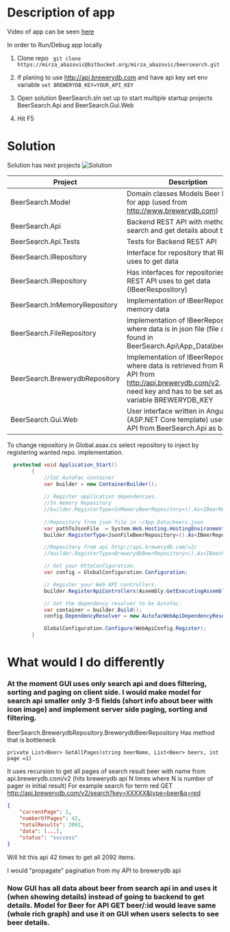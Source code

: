 # Description of app

Video of app can be seen [here](https://www.youtube.com/watch?v=VnBDtj2hxFI)

In order to Run/Debug app locally 

1. Clone repo ``` git clone https://mirza_abazovic@bitbucket.org/mirza_abazovic/beersearch.git```

2. If planing to use http://api.brewerydb.com and have api key set env variable ```set BREWERYDB_KEY=YOUR_API_KEY```

3. Open solution BeerSearch.sln set up to start multiple startup projects BeerSearch.Api and BeerSearch.Gui.Web

4. Hit F5

# Solution
Solution has next projects
![Solution](https://bytebucket.org/mirza_abazovic/beersearch/raw/8adc8a8ef8eea4ed8b16f6596e95a5afcfda9ef5/solution.JPG)

| Project						| Description	|
| ------------------------------| --------------|
|BeerSearch.Model				|	Domain classes Models Beer Entity for app (used from http://www.brewerydb.com)
|BeerSearch.Api					|	Backend REST API with methods for search and get details about beer
|BeerSearch.Api.Tests			|	Tests for Backend REST API
|BeerSearch.IRepository			|	Interface for repository that REST API uses to get data
|BeerSearch.IRepository			|	Has interfaces for repositories that REST API uses to get data (IBeerRespository)
|BeerSearch.InMemoryRepository	|	Implementation of IBeerReposotory in memory data
|BeerSearch.FileRepository		|	Implementation of IBeerReposotory in where data is in json file (file can be found in BeerSearch.Api\App_Data\beers.json)
|BeerSearch.BrewerydbRepository	|	Implementation of IBeerReposotory where data is retrieved from REST API from http://api.brewerydb.com/v2. You need key and has to be set as env variable BREWERYDB_KEY
|BeerSearch.Gui.Web				|	User interface written in Angular (ASP.NET Core template) uses REST API from BeerSearch.Api as backend.

To change repository in Global.asax.cs select repository to inject by registering wanted repo. implementation.

```csharp 
  protected void Application_Start()
        {
            //IoC AutoFac container
            var builder = new ContainerBuilder();
            
            // Register application dependencies.
            //In memory Repository
            //builder.RegisterType<InMemoryBeerRepository>().As<IBeerRepository>();
            
            //Repository from json file in ~/App_Data/beers.json
            var pathToJsonFile  = System.Web.Hosting.HostingEnvironment.MapPath("~/App_Data");
            builder.RegisterType<JsonFileBeerRepository>().As<IBeerRepository>().WithParameter("jsonFile", Path.Combine(pathToJsonFile ,"beers.json"));

            //Repository from api http://api.brewerydb.com/v2/
            //builder.RegisterType<BrewerydbBeerRepository>().As<IBeerRepository>();

            // Get your HttpConfiguration.
            var config = GlobalConfiguration.Configuration;

            // Register your Web API controllers.
            builder.RegisterApiControllers(Assembly.GetExecutingAssembly());

            // Set the dependency resolver to be Autofac.
            var container = builder.Build();
            config.DependencyResolver = new AutofacWebApiDependencyResolver(container);

            GlobalConfiguration.Configure(WebApiConfig.Register);
        }
```

# What would I do differently

### At the moment GUI uses only search api and does filtering, sorting and paging on client side. I would make model for search api smaller only 3-5 fields (short info about beer with icon image) and implement server side paging, sorting and filtering.

BeerSearch.BrewerydbRepository.BrewerydbBeerRepository Has method that is bottleneck
```charp 
private List<Beer> GetAllPages(string beerName, List<Beer> beers, int page =1)
```
It uses recursion to get all pages of search result beer with name from api.brewerydb.com/v2 (hits brewerydb api N times where N is number of pager in initial result)
For example search for term red GET http://api.brewerydb.com/v2/search?key=XXXXX&type=beer&q=red  
```json
{
    "currentPage": 1,
    "numberOfPages": 42,
    "totalResults": 2092,
    "data": [...],
    "status": "success"
}
```
Will hit this api 42 times to get all 2092 items.

I would "propagate" pagination from my API to brewerydb api

### Now GUI has all data about beer from search api in and uses it (when showing details) instead of going to backend to get details. Model for Beer for API GET beer/:id would leave same (whole rich graph) and use it on GUI  when users selects to see beer details.

